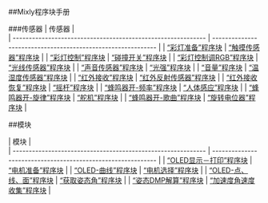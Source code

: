 ##Mixly程序块手册
<extoc></extoc>




###传感器
| 传感器                                                       |                                                              
| ------------------------------------------------------------ | ------------------------------------------------------------ |
| [“彩灯准备”程序块](https://wiki.microduino.cn/index.php/%E2%80%9C%E5%BD%A9%E7%81%AF%E5%87%86%E5%A4%87%E2%80%9D%E7%A8%8B%E5%BA%8F%E5%9D%97) | [“触摸传感器”程序块](https://wiki.microduino.cn/index.php/%E2%80%9C%E8%A7%A6%E6%91%B8%E4%BC%A0%E6%84%9F%E5%99%A8%E2%80%9D%E7%A8%8B%E5%BA%8F%E5%9D%97) |
| [“彩灯控制”程序块](https://wiki.microduino.cn/index.php/%E2%80%9C%E5%BD%A9%E7%81%AF%E6%8E%A7%E5%88%B6%E2%80%9D%E7%A8%8B%E5%BA%8F%E5%9D%97) | [“碰撞开关”程序块](https://wiki.microduino.cn/index.php/%E2%80%9C%E7%A2%B0%E6%92%9E%E5%BC%80%E5%85%B3%E2%80%9D%E7%A8%8B%E5%BA%8F%E5%9D%97) |
| [“彩灯控制调RGB”程序块](https://wiki.microduino.cn/index.php/%E2%80%9C%E5%BD%A9%E7%81%AF%E6%8E%A7%E5%88%B6%E8%B0%83RGB%E2%80%9D%E7%A8%8B%E5%BA%8F%E5%9D%97) | [“光线传感器”程序块](https://wiki.microduino.cn/index.php/%E2%80%9C%E5%85%89%E7%BA%BF%E4%BC%A0%E6%84%9F%E5%99%A8%E2%80%9D%E7%A8%8B%E5%BA%8F%E5%9D%97) |
| [“声音传感器”程序块](https://wiki.microduino.cn/index.php/%E2%80%9C%E5%A3%B0%E9%9F%B3%E4%BC%A0%E6%84%9F%E5%99%A8%E2%80%9D%E7%A8%8B%E5%BA%8F%E5%9D%97) | [“光强”程序块](https://wiki.microduino.cn/index.php/%E2%80%9C%E5%85%89%E5%BC%BA%E2%80%9D%E7%A8%8B%E5%BA%8F%E5%9D%97) |
| [“音量”程序块](https://wiki.microduino.cn/index.php/%E2%80%9C%E9%9F%B3%E9%87%8F%E2%80%9D%E7%A8%8B%E5%BA%8F%E5%9D%97) | [“温湿度传感器”程序块](https://wiki.microduino.cn/index.php/%E2%80%9C%E6%B8%A9%E6%B9%BF%E5%BA%A6%E4%BC%A0%E6%84%9F%E5%99%A8%E2%80%9D%E7%A8%8B%E5%BA%8F%E5%9D%97) |
| [“红外接收”程序块](https://wiki.microduino.cn/index.php/%E2%80%9C%E7%BA%A2%E5%A4%96%E6%8E%A5%E6%94%B6%E2%80%9D%E7%A8%8B%E5%BA%8F%E5%9D%97) | [“红外反射传感器”程序块](https://wiki.microduino.cn/index.php/%E2%80%9C%E7%BA%A2%E5%A4%96%E5%8F%8D%E5%B0%84%E4%BC%A0%E6%84%9F%E5%99%A8%E2%80%9D%E7%A8%8B%E5%BA%8F%E5%9D%97) |
| [“红外接收恢复”程序块](https://wiki.microduino.cn/index.php/%E2%80%9C%E7%BA%A2%E5%A4%96%E6%8E%A5%E6%94%B6%E6%81%A2%E5%A4%8D%E2%80%9D%E7%A8%8B%E5%BA%8F%E5%9D%97) | [“摇杆”程序块](https://wiki.microduino.cn/index.php/%E2%80%9C%E6%91%87%E6%9D%86%E2%80%9D%E7%A8%8B%E5%BA%8F%E5%9D%97) |
| [“蜂鸣器开-频率”程序块](https://wiki.microduino.cn/index.php/%E2%80%9C%E8%9C%82%E9%B8%A3%E5%99%A8%E5%BC%80-%E9%A2%91%E7%8E%87%E2%80%9D%E7%A8%8B%E5%BA%8F%E5%9D%97) | [“人体感应”程序块](https://wiki.microduino.cn/index.php/%E2%80%9C%E4%BA%BA%E4%BD%93%E6%84%9F%E5%BA%94%E2%80%9D%E7%A8%8B%E5%BA%8F%E5%9D%97) |
| [“蜂鸣器开-旋律”程序块](https://wiki.microduino.cn/index.php/%E2%80%9C%E8%9C%82%E9%B8%A3%E5%99%A8%E5%BC%80-%E6%97%8B%E5%BE%8B%E2%80%9D%E7%A8%8B%E5%BA%8F%E5%9D%97) | [“舵机”程序块](https://wiki.microduino.cn/index.php/%E2%80%9C%E8%88%B5%E6%9C%BA%E2%80%9D%E7%A8%8B%E5%BA%8F%E5%9D%97) |
| [“蜂鸣器开-歌曲”程序块](https://wiki.microduino.cn/index.php/%E2%80%9C%E8%9C%82%E9%B8%A3%E5%99%A8%E5%BC%80-%E6%AD%8C%E6%9B%B2%E2%80%9D%E7%A8%8B%E5%BA%8F%E5%9D%97) | [“旋转电位器”程序块](https://wiki.microduino.cn/index.php?title=%E2%80%9C%E6%97%8B%E8%BD%AC%E7%94%B5%E4%BD%8D%E5%99%A8%E2%80%9D%E7%A8%8B%E5%BA%8F%E5%9D%97&action=edit&redlink=1) |

##模块

| 模块                                                         |                                                              
| ------------------------------------------------------------ | ------------------------------------------------------------ |
| [“OLED显示－打印”程序块](https://wiki.microduino.cn/index.php/%E2%80%9COLED%E6%98%BE%E7%A4%BA%EF%BC%8D%E6%89%93%E5%8D%B0%E2%80%9D%E7%A8%8B%E5%BA%8F%E5%9D%97) | [“电机准备”程序块](https://wiki.microduino.cn/index.php/%E2%80%9C%E7%94%B5%E6%9C%BA%E5%87%86%E5%A4%87%E2%80%9D%E7%A8%8B%E5%BA%8F%E5%9D%97) |
| [“OLED-曲线”程序块](https://wiki.microduino.cn/index.php/%E2%80%9COLED-%E6%9B%B2%E7%BA%BF%E2%80%9D%E7%A8%8B%E5%BA%8F%E5%9D%97) | [“电机选择”程序块](https://wiki.microduino.cn/index.php/%E2%80%9C%E7%94%B5%E6%9C%BA%E9%80%89%E6%8B%A9%E2%80%9D%E7%A8%8B%E5%BA%8F%E5%9D%97) |
| [“OLED-点、线、面”程序块](https://wiki.microduino.cn/index.php/%E2%80%9COLED-%E7%82%B9%E3%80%81%E7%BA%BF%E3%80%81%E9%9D%A2%E2%80%9D%E7%A8%8B%E5%BA%8F%E5%9D%97) | [“获取姿态角”程序块](https://wiki.microduino.cn/index.php/%E2%80%9C%E8%8E%B7%E5%8F%96%E5%A7%BF%E6%80%81%E8%A7%92%E2%80%9D%E7%A8%8B%E5%BA%8F%E5%9D%97) |
| [“姿态DMP解算”程序块](https://wiki.microduino.cn/index.php/%E2%80%9C%E5%A7%BF%E6%80%81DMP%E8%A7%A3%E7%AE%97%E2%80%9D%E7%A8%8B%E5%BA%8F%E5%9D%97) | [“加速度角速度收集”程序块](https://wiki.microduino.cn/index.php/%E2%80%9C%E5%8A%A0%E9%80%9F%E5%BA%A6%E8%A7%92%E9%80%9F%E5%BA%A6%E6%94%B6%E9%9B%86%E2%80%9D%E7%A8%8B%E5%BA%8F%E5%9D%97) |

